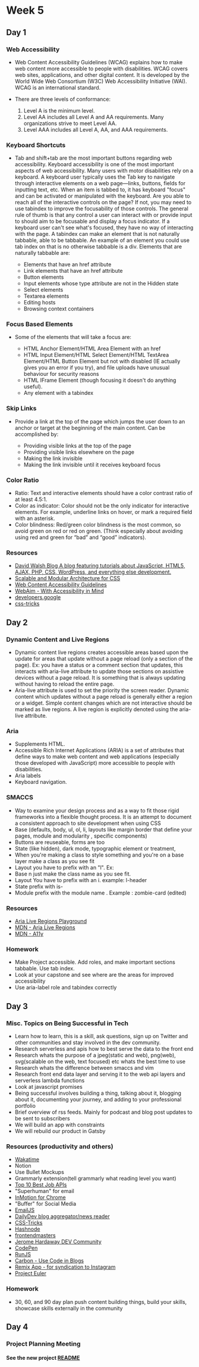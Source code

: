 # Week 5

## Day 1

### Web Accessibility

- Web Content Accessibility Guidelines (WCAG) explains how to make web content more accessible to people with disabilities. WCAG covers web sites, applications, and other digital content. It is developed by the World Wide Web Consortium (W3C) Web Accessibility Initiative (WAI). WCAG is an international standard.
- There are three levels of conformance:

  1. Level A is the minimum level.
  2. Level AA includes all Level A and AA requirements. Many organizations strive to meet Level AA.
  3. Level AAA includes all Level A, AA, and AAA requirements.

### Keyboard Shortcuts

- Tab and shift+tab are the most important buttons regarding web accessibility. Keyboard accessibility is one of the most important aspects of web accessibility. Many users with motor disabilities rely on a keyboard. A keyboard user typically uses the Tab key to navigate through interactive elements on a web page—links, buttons, fields for inputting text, etc. When an item is tabbed to, it has keyboard "focus" and can be activated or manipulated with the keyboard. Are you able to reach all of the interactive controls on the page? If not, you may need to use tabindex to improve the focusability of those controls. The general rule of thumb is that any control a user can interact with or provide input to should aim to be focusable and display a focus indicator. If a keyboard user can't see what's focused, they have no way of interacting with the page. A tabindex can make an element that is not naturally tabbable, able to be tabbable. An example of an element you could use tab index on that is no otherwise tabbable is a div. Elements that are naturally tabbable are:

  - Elements that have an href attribute
  - Link elements that have an href attribute
  - Button elements
  - Input elements whose type attribute are not in the Hidden state
  - Select elements
  - Textarea elements
  - Editing hosts
  - Browsing context containers

### Focus Based Elements

- Some of the elements that will take a focus are:

  - HTML Anchor Element/HTML Area Element with an href
  - HTML Input Element/HTML Select Element/HTML TextArea Element/HTML Button Element but not with disabled (IE actually gives you an error if you try), and file uploads have unusual behaviour for security reasons
  - HTML IFrame Element (though focusing it doesn't do anything useful).
  - Any element with a tabindex

### Skip Links

- Provide a link at the top of the page which jumps the user down to an anchor or target at the beginning of the main content. Can be accomplished by:

  - Providing visible links at the top of the page
  - Providing visible links elsewhere on the page
  - Making the link invisible
  - Making the link invisible until it receives keyboard focus

### Color Ratio

- Ratio: Text and interactive elements should have a color contrast ratio of at least 4.5:1.
- Color as indicator: Color should not be the only indicator for interactive elements. For example, underline links on hover, or mark a required field with an asterisk.
- Color blindness: Red/green color blindness is the most common, so avoid green on red or red on green. (Think especially about avoiding using red and green for “bad” and “good” indicators).

### Resources

- [David Walsh Blog A blog featuring tutorials about JavaScript, HTML5, AJAX, PHP, CSS, WordPress, and everything else development.](https://davidwalsh.name/)
- [Scalable and Modular Architecture for CSS](http://smacss.com/)
- [Web Content Accessibility Guidelines](https://www.w3.org/TR/WCAG21/)
- [WebAim - With Accessibility in Mind](https://webaim.org/)
- [developers.google](https://developers.google.com/web/fundamentals/accessibility/focus)
- [css-tricks](https://css-tricks.com/almanac/selectors/f/focus-within/)

## Day 2

### Dynamic Content and Live Regions

- Dynamic content live regions creates accessible areas based upon the update for areas that update without a page reload (only a section of the page). Ex: you have a status or a comment section that updates, this interacts with aria-live attribute to update those sections on assistive devices without a page reload. It is something that is always updating without having to reload the entire page.
- Aria-live attribute is used to set the priority the screen reader. Dynamic content which updates without a page reload is generally either a region or a widget. Simple content changes which are not interactive should be marked as live regions. A live region is explicitly denoted using the aria-live attribute.

### Aria

- Supplements HTML.
- Accessible Rich Internet Applications (ARIA) is a set of attributes that define ways to make web content and web applications (especially those developed with JavaScript) more accessible to people with disabilities.
- Aria labels
- Keyboard navigation.

### SMACCS

- Way to examine your design process and as a way to fit those rigid frameworks
  into a flexible thought process. It is an attempt to document a consistent approach to site development when using CSS
- Base (defaults, body, ul, ol, li, layouts like margin border that define your pages, module and modularity , specific components)
- Buttons are reuseable, forms are too
- State (like hidden), dark mode, typographic element or treatment,
- When you're making a class to style something and you're on a base layer make a class as you see fit
- Layout you have to prefix with an "l". Ex:
- Base n just make the class name as you see fit.
- Layout You have to prefix with an i. example: l-header
- State prefix with is-
- Module prefix with the module name . Example : zombie-card (edited)

### Resources

- [Aria Live Regions Playground](https://dequeuniversity.com/library/aria/liveregion-playground)
- [MDN - Aria Live Regions](https://developer.mozilla.org/enUS/docs/Web/Accessibility/ARIA/ARIA_Live_Regions#live_regions)
- [MDN - A11y](https://developer.mozilla.org/en-US/docs/Web/Accessibility/An_overview_of_accessible_web_applications_and_widgets)

### Homework

- Make Project accessible. Add roles, and make important sections tabbable. Use tab index.
- Look at your capstone and see where are the areas for improved accessibility
- Use aria-label role and tabindex correctly

## Day 3

### Misc. Topics on Being Successful in Tech

- Learn how to learn, this is a skill, ask questions, sign up on Twitter and other communities and stay involved in the dev community.
- Research serverless and apis how to best serve the data to the front end
- Research whats the purpose of a jpeg(static and web), png(web), svg(scalable on the web, text focused) etc whats the best time to use
- Research whats the difference between smaccs and vim
- Research front end data layer and serving it to the web api layers and serverless lambda functions
- Look at javascript promises
- Being successful involves building a thing, talking about it, blogging about it, documenting your journey, and adding to your professional portfolio
- Brief overview of rss feeds. Mainly for podcast and blog post updates to be sent to subscribers
- We will build an app with constraints
- We will rebuild our product in Gatsby

### Resources (productivity and others)

- [Wakatime](https://wakatime.com/)
- Notion
- Use Bullet Mockups
- Grammarly extension(tell grammarly what reading level you want)
- [Top 10 Best Job APIs](https://blog.api.rakuten.net/top-10-best-jobs-apis-linkedin-indeed-glassdoor-and-others/)
- "Superhuman" for email
- [InMotion for Chrome](https://inmotion.app/meet/jerome-hardaway/9gxy6)
- "Buffer" for Social Media
- [EmailJS](https://www.emailjs.com/)
- [DailyDev blog aggregator/news reader](https://daily.dev/)
- [CSS-Tricks](https://serverless.css-tricks.com/)
- [Hashnode](https://hashnode.com/)
- [frontendmasters](https://frontendmasters.com/guides/learning-roadmap/)
- [Jerome Hardaway DEV Community](https://dev.to/jeromehardaway)
- [CodePen](https://codepen.io/)
- [RunJS](https://runjs.app/)
- [Carbon - Use Code in Blogs](https://carbon.now.sh/)
- [Remix App - for syndication to Instagram](https://buffer.com/remix)
- [Project Euler](https://projecteuler.net/)

### Homework

- 30, 60, and 90 day plan push content building things, build your skills, showcase skills externally in the community

## Day 4

### Project Planning Meeting

#### See the new project [README](https://github.com/Vets-Who-Code/march2021/edit/main/javascript-job-search-mvp/README.md)
